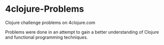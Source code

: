 # 4clojure-Problems
Clojure challenge problems on 4clojure.com

Problems were done in an attempt to gain a better understanding of Clojure and functional programming techniques.